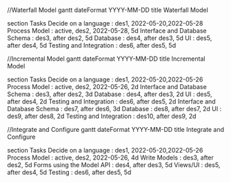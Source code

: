 //Waterfall Model
gantt
dateFormat  YYYY-MM-DD
title Waterfall Model

section Tasks
Decide on a language : des1, 2022-05-20,2022-05-28
Process Model : active, des2, 2022-05-28, 5d
Interface and Database Schema : des3, after des2, 5d
Database : des4, after des3, 5d
UI : des5, after des4, 5d
Testing and Integration : des6, after des5, 5d

//Incremental Model
gantt
dateFormat  YYYY-MM-DD
title Incremental Model

section Tasks
Decide on a language : des1, 2022-05-20,2022-05-26
Process Model : active, des2, 2022-05-26, 2d
Interface and Database Schema : des3, after des2, 3d
Database : des4, after des3, 2d
UI : des5, after des4, 2d
Testing and Integration : des6, after des5, 2d
Interface and Database Schema : des7, after des6, 3d
Database : des8, after des7, 2d
UI : des9, after des8, 2d
Testing and Integration : des10, after des9, 2d

//Integrate and Configure
gantt
dateFormat  YYYY-MM-DD
title Integrate and Configure

section Tasks
Decide on a language : des1, 2022-05-20,2022-05-26
Process Model : active, des2, 2022-05-26, 4d
Write Models : des3, after des2, 5d
Forms using the Model API : des4, after des3, 5d
Views/UI : des5, after des4, 5d
Testing : des6, after des5, 5d
       

